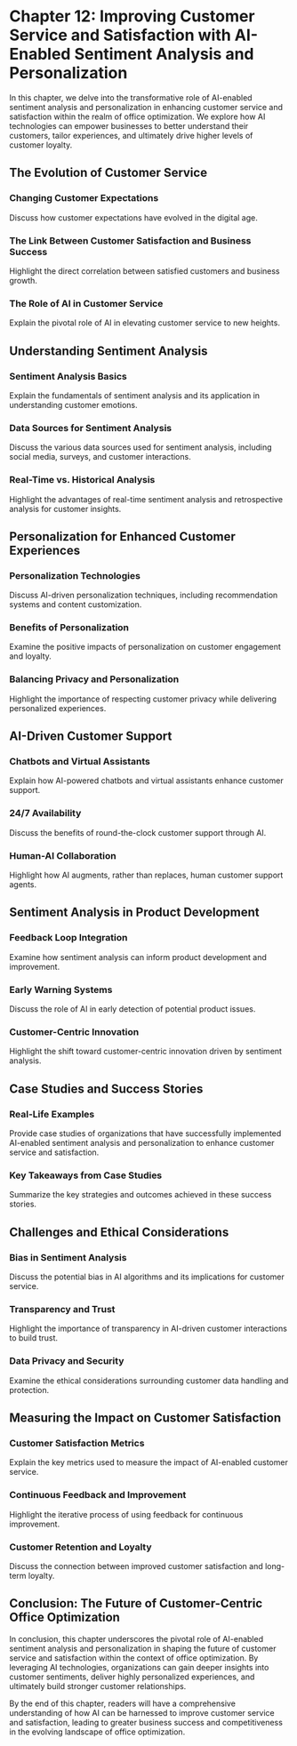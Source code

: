 Chapter 12: Improving Customer Service and Satisfaction with AI-Enabled Sentiment Analysis and Personalization
==============================================================================================================

In this chapter, we delve into the transformative role of AI-enabled sentiment analysis and personalization in enhancing customer service and satisfaction within the realm of office optimization. We explore how AI technologies can empower businesses to better understand their customers, tailor experiences, and ultimately drive higher levels of customer loyalty.

The Evolution of Customer Service
---------------------------------

### Changing Customer Expectations

Discuss how customer expectations have evolved in the digital age.

### The Link Between Customer Satisfaction and Business Success

Highlight the direct correlation between satisfied customers and business growth.

### The Role of AI in Customer Service

Explain the pivotal role of AI in elevating customer service to new heights.

Understanding Sentiment Analysis
--------------------------------

### Sentiment Analysis Basics

Explain the fundamentals of sentiment analysis and its application in understanding customer emotions.

### Data Sources for Sentiment Analysis

Discuss the various data sources used for sentiment analysis, including social media, surveys, and customer interactions.

### Real-Time vs. Historical Analysis

Highlight the advantages of real-time sentiment analysis and retrospective analysis for customer insights.

Personalization for Enhanced Customer Experiences
-------------------------------------------------

### Personalization Technologies

Discuss AI-driven personalization techniques, including recommendation systems and content customization.

### Benefits of Personalization

Examine the positive impacts of personalization on customer engagement and loyalty.

### Balancing Privacy and Personalization

Highlight the importance of respecting customer privacy while delivering personalized experiences.

AI-Driven Customer Support
--------------------------

### Chatbots and Virtual Assistants

Explain how AI-powered chatbots and virtual assistants enhance customer support.

### 24/7 Availability

Discuss the benefits of round-the-clock customer support through AI.

### Human-AI Collaboration

Highlight how AI augments, rather than replaces, human customer support agents.

Sentiment Analysis in Product Development
-----------------------------------------

### Feedback Loop Integration

Examine how sentiment analysis can inform product development and improvement.

### Early Warning Systems

Discuss the role of AI in early detection of potential product issues.

### Customer-Centric Innovation

Highlight the shift toward customer-centric innovation driven by sentiment analysis.

Case Studies and Success Stories
--------------------------------

### Real-Life Examples

Provide case studies of organizations that have successfully implemented AI-enabled sentiment analysis and personalization to enhance customer service and satisfaction.

### Key Takeaways from Case Studies

Summarize the key strategies and outcomes achieved in these success stories.

Challenges and Ethical Considerations
-------------------------------------

### Bias in Sentiment Analysis

Discuss the potential bias in AI algorithms and its implications for customer service.

### Transparency and Trust

Highlight the importance of transparency in AI-driven customer interactions to build trust.

### Data Privacy and Security

Examine the ethical considerations surrounding customer data handling and protection.

Measuring the Impact on Customer Satisfaction
---------------------------------------------

### Customer Satisfaction Metrics

Explain the key metrics used to measure the impact of AI-enabled customer service.

### Continuous Feedback and Improvement

Highlight the iterative process of using feedback for continuous improvement.

### Customer Retention and Loyalty

Discuss the connection between improved customer satisfaction and long-term loyalty.

Conclusion: The Future of Customer-Centric Office Optimization
--------------------------------------------------------------

In conclusion, this chapter underscores the pivotal role of AI-enabled sentiment analysis and personalization in shaping the future of customer service and satisfaction within the context of office optimization. By leveraging AI technologies, organizations can gain deeper insights into customer sentiments, deliver highly personalized experiences, and ultimately build stronger customer relationships.

By the end of this chapter, readers will have a comprehensive understanding of how AI can be harnessed to improve customer service and satisfaction, leading to greater business success and competitiveness in the evolving landscape of office optimization.

